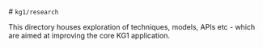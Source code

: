 # `kg1/research`

This directory houses exploration of techniques, models, APIs etc - which are aimed at improving the core KG1 application.
